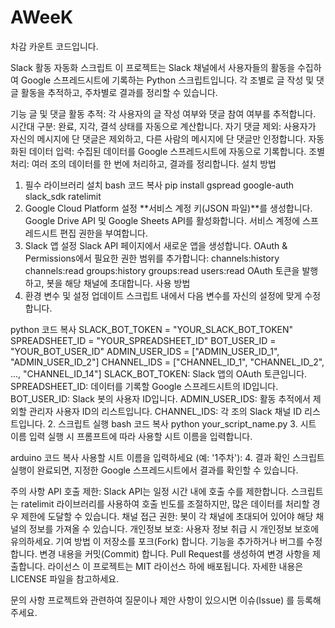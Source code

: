 # AWeeK
차감 카운트 코드입니다. 

Slack 활동 자동화 스크립트
이 프로젝트는 Slack 채널에서 사용자들의 활동을 수집하여 Google 스프레드시트에 기록하는 Python 스크립트입니다. 각 조별로 글 작성 및 댓글 활동을 추적하고, 주차별로 결과를 정리할 수 있습니다.

기능
글 및 댓글 활동 추적: 각 사용자의 글 작성 여부와 댓글 참여 여부를 추적합니다.
시간대 구분: 완료, 지각, 결석 상태를 자동으로 계산합니다.
자기 댓글 제외: 사용자가 자신의 메시지에 단 댓글은 제외하고, 다른 사람의 메시지에 단 댓글만 인정합니다.
자동화된 데이터 입력: 수집된 데이터를 Google 스프레드시트에 자동으로 기록합니다.
조별 처리: 여러 조의 데이터를 한 번에 처리하고, 결과를 정리합니다.
설치 방법
1. 필수 라이브러리 설치
bash
코드 복사
pip install gspread google-auth slack_sdk ratelimit
2. Google Cloud Platform 설정
**서비스 계정 키(JSON 파일)**를 생성합니다.
Google Drive API 및 Google Sheets API를 활성화합니다.
서비스 계정에 스프레드시트 편집 권한을 부여합니다.
3. Slack 앱 설정
Slack API 페이지에서 새로운 앱을 생성합니다.
OAuth & Permissions에서 필요한 권한 범위를 추가합니다:
channels:history
channels:read
groups:history
groups:read
users:read
OAuth 토큰을 발행하고, 봇을 해당 채널에 초대합니다.
사용 방법
1. 환경 변수 및 설정 업데이트
스크립트 내에서 다음 변수를 자신의 설정에 맞게 수정합니다.

python
코드 복사
SLACK_BOT_TOKEN = "YOUR_SLACK_BOT_TOKEN"
SPREADSHEET_ID = "YOUR_SPREADSHEET_ID"
BOT_USER_ID = "YOUR_BOT_USER_ID"
ADMIN_USER_IDS = ["ADMIN_USER_ID_1", "ADMIN_USER_ID_2"]
CHANNEL_IDS = ["CHANNEL_ID_1", "CHANNEL_ID_2", ..., "CHANNEL_ID_14"]
SLACK_BOT_TOKEN: Slack 앱의 OAuth 토큰입니다.
SPREADSHEET_ID: 데이터를 기록할 Google 스프레드시트의 ID입니다.
BOT_USER_ID: Slack 봇의 사용자 ID입니다.
ADMIN_USER_IDS: 활동 추적에서 제외할 관리자 사용자 ID의 리스트입니다.
CHANNEL_IDS: 각 조의 Slack 채널 ID 리스트입니다.
2. 스크립트 실행
bash
코드 복사
python your_script_name.py
3. 시트 이름 입력
실행 시 프롬프트에 따라 사용할 시트 이름을 입력합니다.

arduino
코드 복사
사용할 시트 이름을 입력하세요 (예: '1주차'):
4. 결과 확인
스크립트 실행이 완료되면, 지정한 Google 스프레드시트에서 결과를 확인할 수 있습니다.

주의 사항
API 호출 제한: Slack API는 일정 시간 내에 호출 수를 제한합니다. 스크립트는 ratelimit 라이브러리를 사용하여 호출 빈도를 조절하지만, 많은 데이터를 처리할 경우 제한에 도달할 수 있습니다.
채널 접근 권한: 봇이 각 채널에 초대되어 있어야 해당 채널의 정보를 가져올 수 있습니다.
개인정보 보호: 사용자 정보 취급 시 개인정보 보호에 유의하세요.
기여 방법
이 저장소를 포크(Fork) 합니다.
기능을 추가하거나 버그를 수정합니다.
변경 내용을 커밋(Commit) 합니다.
Pull Request를 생성하여 변경 사항을 제출합니다.
라이선스
이 프로젝트는 MIT 라이선스 하에 배포됩니다. 자세한 내용은 LICENSE 파일을 참고하세요.

문의 사항
프로젝트와 관련하여 질문이나 제안 사항이 있으시면 이슈(Issue) 를 등록해 주세요.
